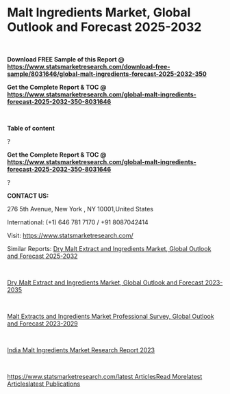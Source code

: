 <h1>Malt Ingredients Market, Global Outlook and Forecast 2025-2032</h1><br/><p><strong>Download FREE Sample of this Report @ <a href="https://www.statsmarketresearch.com/download-free-sample/8031646/global-malt-ingredients-forecast-2025-2032-350">https://www.statsmarketresearch.com/download-free-sample/8031646/global-malt-ingredients-forecast-2025-2032-350</a></strong></p>
 
 
 
 <div><b>Get the Complete Report & TOC @ <a href="https://www.statsmarketresearch.com/global-malt-ingredients-forecast-2025-2032-350-8031646">https://www.statsmarketresearch.com/global-malt-ingredients-forecast-2025-2032-350-8031646</a></b></div>
 
 
 
 <p><br />
 
 <b>Table of content</b></p>
 
 
 
 <p>? </p>
 
 
 
 <div><b>Get the Complete Report & TOC @ <a href="https://www.statsmarketresearch.com/global-malt-ingredients-forecast-2025-2032-350-8031646">https://www.statsmarketresearch.com/global-malt-ingredients-forecast-2025-2032-350-8031646</a></b></div>
 
 
 
 <p>? </p>
 
 
 
 <p><b>CONTACT US:</b><br />
 
 276 5th Avenue, New York , NY 10001,United States<br />
 
 International: (+1) 646 781 7170 / +91 8087042414<br />
 
 Visit: <a href="https://www.statsmarketresearch.com/">https://www.statsmarketresearch.com/</a><br />
 
 Similar Reports: <a href="https://www.statsmarketresearch.com/global-malt-ingredients-forecast-2025-2032-350-8031646">Dry Malt Extract and Ingredients Market, Global Outlook and Forecast 2025-2032 </a><br />
 
 <br />
 
 <a href="https://www.statsmarketresearch.com/global-malt-ingredients-forecast-2025-2032-350-8031646">Dry Malt Extract and Ingredients Market, Global Outlook and Forecast 2023-2035</a><br />
 
 <br />
 
 <a href="https://www.statsmarketresearch.com/global-malt-ingredients-forecast-2025-2032-350-8031646">Malt Extracts and Ingredients Market Professional Survey, Global Outlook and Forecast 2023-2029</a><br />
 
 <br />
 
 <a href="https://www.statsmarketresearch.com/global-malt-ingredients-forecast-2025-2032-350-8031646">India Malt Ingredients Market Research Report 2023</a><br />
 
 <br />
 
 <a href="https://gyeongbokgung.com">https://www.statsmarketresearch.com/</a><a href="https://hallyeomaritime.com">latest Articles</a><a href="https://jingwansa.com">Read More</a><a href="https://nguoiviet.jp/">latest Articles</a><a href="https://www.intelmarketresearch.com/">latest Publications</a></p>